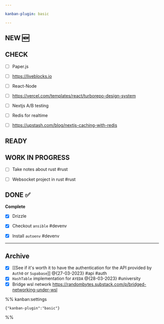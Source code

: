 ```yaml
---

kanban-plugin: basic

---
```


## NEW :new:



## CHECK

- [ ] Paper.js
- [ ] https://liveblocks.io
- [ ] React-Node
- [ ] https://vercel.com/templates/react/turborepo-design-system
- [ ] Nextjs A/B testing
- [ ] Redis for realtime
- [ ] https://upstash.com/blog/nextjs-caching-with-redis


## READY



## WORK IN PROGRESS

- [ ] Take notes about rust #rust
- [ ] Websocket project in rust #rust


## DONE :white_check_mark:

**Complete**
- [x] Drizzle
- [x] Checkout `ansible` #devenv
- [x] Install `autoenv` #devenv


***

## Archive

- [x] [[See if it's worth it to have the authentication for the API provided by `Auth0` or  `Supabase`]] @{27-03-2023} #api #auth
- [x] `HashTable` implementation for `AYEDA`  @{28-03-2023} #university
- [x] Bridge wsl network https://randombytes.substack.com/p/bridged-networking-under-wsl

%% kanban:settings
```
{"kanban-plugin":"basic"}
```
%%